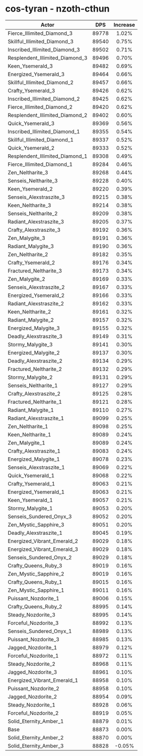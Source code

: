 # cos-tyran - nzoth-cthun
| Actor | DPS | Increase |
|---|:---:|:---:|
|Fierce_Illimited_Diamond_3|89778|1.02%|
|Skillful_Illimited_Diamond_3|89540|0.75%|
|Inscribed_Illimited_Diamond_3|89502|0.71%|
|Resplendent_Illimited_Diamond_3|89496|0.70%|
|Keen_Ysemerald_3|89482|0.69%|
|Energized_Ysemerald_3|89464|0.66%|
|Skillful_Illimited_Diamond_2|89457|0.66%|
|Crafty_Ysemerald_3|89426|0.62%|
|Inscribed_Illimited_Diamond_2|89425|0.62%|
|Fierce_Illimited_Diamond_2|89420|0.62%|
|Resplendent_Illimited_Diamond_2|89402|0.60%|
|Quick_Ysemerald_3|89369|0.56%|
|Inscribed_Illimited_Diamond_1|89355|0.54%|
|Skillful_Illimited_Diamond_1|89337|0.52%|
|Quick_Ysemerald_2|89333|0.52%|
|Resplendent_Illimited_Diamond_1|89308|0.49%|
|Fierce_Illimited_Diamond_1|89284|0.46%|
|Zen_Neltharite_3|89268|0.44%|
|Senseis_Neltharite_3|89228|0.40%|
|Keen_Ysemerald_2|89220|0.39%|
|Senseis_Alexstraszite_3|89215|0.38%|
|Keen_Neltharite_3|89214|0.38%|
|Senseis_Neltharite_2|89209|0.38%|
|Radiant_Alexstraszite_3|89205|0.37%|
|Crafty_Alexstraszite_3|89192|0.36%|
|Zen_Malygite_3|89191|0.36%|
|Radiant_Malygite_3|89190|0.36%|
|Zen_Neltharite_2|89182|0.35%|
|Crafty_Ysemerald_2|89176|0.34%|
|Fractured_Neltharite_3|89173|0.34%|
|Zen_Malygite_2|89169|0.33%|
|Senseis_Alexstraszite_2|89167|0.33%|
|Energized_Ysemerald_2|89166|0.33%|
|Radiant_Alexstraszite_2|89162|0.33%|
|Keen_Neltharite_2|89161|0.32%|
|Radiant_Malygite_2|89157|0.32%|
|Energized_Malygite_3|89155|0.32%|
|Deadly_Alexstraszite_3|89149|0.31%|
|Stormy_Malygite_3|89141|0.30%|
|Energized_Malygite_2|89137|0.30%|
|Deadly_Alexstraszite_2|89134|0.29%|
|Fractured_Neltharite_2|89132|0.29%|
|Stormy_Malygite_2|89131|0.29%|
|Senseis_Neltharite_1|89127|0.29%|
|Crafty_Alexstraszite_2|89125|0.28%|
|Fractured_Neltharite_1|89121|0.28%|
|Radiant_Malygite_1|89110|0.27%|
|Radiant_Alexstraszite_1|89099|0.25%|
|Zen_Neltharite_1|89098|0.25%|
|Keen_Neltharite_1|89089|0.24%|
|Zen_Malygite_1|89089|0.24%|
|Crafty_Alexstraszite_1|89083|0.24%|
|Energized_Malygite_1|89078|0.23%|
|Senseis_Alexstraszite_1|89069|0.22%|
|Quick_Ysemerald_1|89068|0.22%|
|Crafty_Ysemerald_1|89063|0.21%|
|Energized_Ysemerald_1|89063|0.21%|
|Keen_Ysemerald_1|89057|0.21%|
|Stormy_Malygite_1|89053|0.20%|
|Senseis_Sundered_Onyx_3|89052|0.20%|
|Zen_Mystic_Sapphire_3|89051|0.20%|
|Deadly_Alexstraszite_1|89045|0.19%|
|Energized_Vibrant_Emerald_2|89029|0.18%|
|Energized_Vibrant_Emerald_3|89029|0.18%|
|Senseis_Sundered_Onyx_2|89029|0.18%|
|Crafty_Queens_Ruby_3|89019|0.16%|
|Zen_Mystic_Sapphire_2|89019|0.16%|
|Crafty_Queens_Ruby_1|89015|0.16%|
|Zen_Mystic_Sapphire_1|89011|0.16%|
|Puissant_Nozdorite_1|89006|0.15%|
|Crafty_Queens_Ruby_2|88995|0.14%|
|Steady_Nozdorite_3|88995|0.14%|
|Forceful_Nozdorite_3|88992|0.13%|
|Senseis_Sundered_Onyx_1|88989|0.13%|
|Puissant_Nozdorite_3|88985|0.13%|
|Jagged_Nozdorite_1|88979|0.12%|
|Forceful_Nozdorite_1|88972|0.11%|
|Steady_Nozdorite_2|88968|0.11%|
|Jagged_Nozdorite_3|88961|0.10%|
|Energized_Vibrant_Emerald_1|88958|0.10%|
|Puissant_Nozdorite_2|88958|0.10%|
|Jagged_Nozdorite_2|88954|0.09%|
|Steady_Nozdorite_1|88928|0.06%|
|Forceful_Nozdorite_2|88919|0.05%|
|Solid_Eternity_Amber_1|88879|0.01%|
|Base|88873|0.00%|
|Solid_Eternity_Amber_2|88870|0.00%|
|Solid_Eternity_Amber_3|88828|-0.05%|
